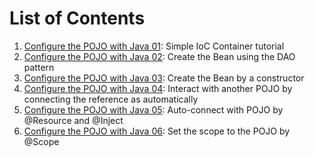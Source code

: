 # List of Contents
1. [Configure the POJO with Java 01](./pojo-01): Simple IoC Container tutorial
1. [Configure the POJO with Java 02](./pojo-02): Create the Bean using the DAO pattern
1. [Configure the POJO with Java 03](./pojo-03): Create the Bean by a constructor
1. [Configure the POJO with Java 04](./pojo-04): Interact with another POJO by connecting the reference as automatically
1. [Configure the POJO with Java 05](./pojo-05): Auto-connect with POJO by @Resource and @Inject
1. [Configure the POJO with Java 06](./pojo-06): Set the scope to the POJO by @Scope
